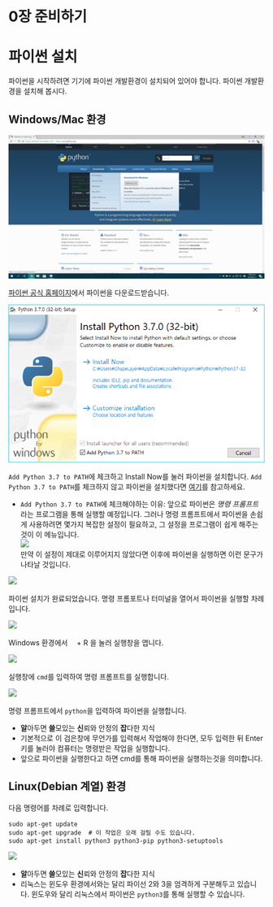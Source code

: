 0장 준비하기
====

# 파이썬 설치
파이썬을 시작하려면 기기에 파이썬 개발환경이 설치되어 있어야 합니다. 파이썬 개발환경을 설치해 봅시다.

## Windows/Mac 환경
![](./assets/0/1.png)  

[파이썬 공식 홈페이지](https://python.org)에서 파이썬을 다운로드받습니다.

![](./assets/0/2.png)  

```Add Python 3.7 to PATH```에 체크하고 Install Now를 눌러 파이썬을 설치합니다. ```Add Python 3.7 to PATH```를 체크하지 않고 파이썬을 설치했다면 [여기](#)를 참고하세요.  

 * ```Add Python 3.7 to PATH```에 체크해야하는 이유:
앞으로 파이썬은 _명령 프롬프트_ 라는 프로그램을 통해 실행할 예정입니다. 그러나 명령 프롬프트에서 파이썬을 손쉽게 사용하려면 몇가지 복잡한 설정이 필요하고, 그 설정을 프로그램이 쉽게 해주는 것이 이 메뉴입니다.  
![](./assets/0/10.png)  
만약 이 설정이 제대로 이루어지지 않았다면 이후에 파이썬을 실행하면 이런 문구가 나타날 것입니다.

![](./assets/0/3.png)  

파이썬 설치가 완료되었습니다. 명령 프롬포트나 터미널을 열어서 파이썬을 실행할 차례입니다.  

![](./assets/0/4.png)  

Windows 환경에서 <img src="./assets/common/windows.svg" width="10px" height="10px"> + R 을 눌러 실행창을 엽니다.  

![](./assets/0/5.png)  

실행창에 ```cmd```를 입력하여 명령 프롬프트를 실행합니다.  

![](./assets/0/6.png)  

명령 프롬프트에서 ```python```을 입력하여 파이썬을 실행합니다.  

 * **알**아두면 **쓸**모있는 **신**뢰와 안정의 **잡**다한 지식  
  * 기본적으로 이 검은창에 무언가를 입력해서 작업해야 한다면, 모두 입력한 뒤 Enter키를 눌러야 컴퓨터는 명령받은 작업을 실행합니다.  
  * 앞으로 파이썬을 실행한다고 하면 cmd를 통해 파이썬을 실행하는것을 의미합니다.  

## Linux(Debian 계열) 환경
다음 명령어를 차례로 입력합니다.
```
sudo apt-get update
sudo apt-get upgrade  # 이 작업은 오래 걸릴 수도 있습니다.
sudo apt-get install python3 python3-pip python3-setuptools
```

![](./assets/0/9.png)  

 * **알**아두면 **쓸**모있는 **신**뢰와 안정의 **잡**다한 지식  
  * 리눅스는 윈도우 환경에서와는 달리 파이선 2와 3을 엄격하게 구분해두고 있습니다. 윈도우와 달리 리눅스에서 파이썬은 ```python3```를 통해 실행할 수 있습니다.  

